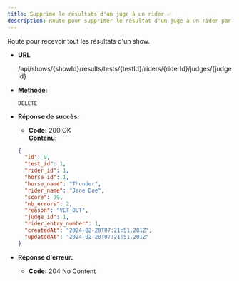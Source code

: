 ```yaml
---
title: Supprime le résultats d'un juge à un rider ✅
description: Route pour supprimer le résultat d'un juge à un rider par leur Id.
---
```


Route pour recevoir tout les résultats d'un show.

- **URL**

  /api/shows/{showId}/results/tests/{testId}/riders/{riderId}/judges/{judgeId}

- **Méthode:**

  `DELETE`

- **Réponse de succès:**

  - **Code:** 200 OK <br>
  **Contenu:**
  ```json
  {
    "id": 9,
    "test_id": 1,
    "rider_id": 1,
    "horse_id": 1,
    "horse_name": "Thunder",
    "rider_name": "Jane Doe",
    "score": 99,
    "nb_errors": 2,
    "reason": "VET_OUT",
    "judge_id": 1,
    "rider_entry_number": 1,
    "createdAt": "2024-02-28T07:21:51.201Z",
    "updatedAt": "2024-02-28T07:21:51.201Z"
  }
  ```

- **Réponse d'erreur:**

  - **Code:** 204 No Content